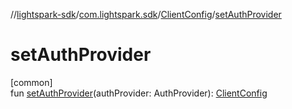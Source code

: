 //[lightspark-sdk](../../../index.md)/[com.lightspark.sdk](../index.md)/[ClientConfig](index.md)/[setAuthProvider](set-auth-provider.md)

# setAuthProvider

[common]\
fun [setAuthProvider](set-auth-provider.md)(authProvider: AuthProvider): [ClientConfig](index.md)
